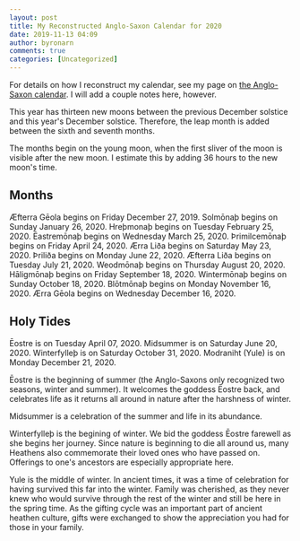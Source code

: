 ```yaml
---
layout: post
title: My Reconstructed Anglo-Saxon Calendar for 2020
date: 2019-11-13 04:09
author: byronarn
comments: true
categories: [Uncategorized]
---
```

For details on how I reconstruct my calendar, see my page on <a href="https://minewyrtruman.wordpress.com/the-anglo-saxon-calendar/">the Anglo-Saxon calendar</a>. I will add a couple notes here, however.

This year has thirteen new moons between the previous   December solstice and this year's December solstice. Therefore, the leap month is added between the sixth and   seventh months.

The months begin on the young moon, when the first sliver of the moon is visible after the new moon. I estimate this by adding 36 hours to the new moon's time.

<h2>Months</h2>

Æfterra Gēola begins on Friday December 27, 2019.
Solmōnaþ begins on Sunday January 26, 2020.
Hreþmonaþ begins on Tuesday February 25, 2020.
Ēastremōnaþ begins on Wednesday March 25, 2020.
Þrimilcemōnaþ begins on Friday April 24, 2020.
Ærra Liða begins on Saturday May 23, 2020.
Þriliða begins on Monday June 22, 2020.
Æfterra Liða begins on Tuesday July 21, 2020.
Weodmōnaþ begins on Thursday August 20, 2020.
Hāligmōnaþ begins on Friday September 18, 2020.
Wintermōnaþ begins on Sunday October 18, 2020.
Blōtmōnaþ begins on Monday November 16, 2020.
Ærra Gēola begins on Wednesday December 16, 2020.

<h2>Holy Tides</h2>

Ēostre is on Tuesday April 07, 2020.
Midsummer is on Saturday June 20, 2020.
Winterfylleþ is on Saturday October 31, 2020.
Modraniht (Yule) is on Monday December 21, 2020.

Ēostre is the beginning of summer (the Anglo-Saxons only recognized two seasons, winter and summer). It welcomes the goddess Ēostre back, and celebrates life as it returns all around in nature after the harshness of winter.

Midsummer is a celebration of the summer and life in its abundance.

Winterfylleþ is the begining of winter. We bid the goddess Ēostre farewell as she begins her journey. Since nature is beginning to die all around us, many Heathens also commemorate their loved ones who have passed on. Offerings to one's ancestors are especially appropriate here.

Yule is the middle of winter. In ancient times, it was a time of celebration for having survived this far into the winter. Family was cherished, as they never knew who would survive through the rest of the winter and still be here in the spring time. As the gifting cycle was an important part of ancient heathen culture, gifts were exchanged to show the appreciation you had for those in your family.
